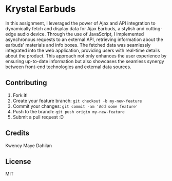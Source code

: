 # Krystal Earbuds

In this assignment, I leveraged the power of Ajax and API integration to dynamically fetch and display data for Ajax Earbuds, a stylish and cutting-edge audio device. Through the use of JavaScript, I implemented asynchronous requests to an external API, retrieving information about the earbuds' materials and info boxes. The fetched data was seamlessly integrated into the web application, providing users with real-time details about the product. This approach not only enhances the user experience by ensuring up-to-date information but also showcases the seamless synergy between front-end technologies and external data sources.

## Contributing

1. Fork it!
2. Create your feature branch: `git checkout -b my-new-feature`
3. Commit your changes: `git commit -am 'Add some feature'`
4. Push to the branch: `git push origin my-new-feature`
5. Submit a pull request :D

## Credits

Kwency Maye Dahilan

## License

MIT
